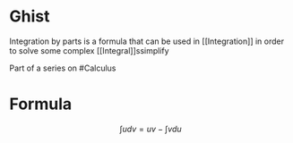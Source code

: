 # Ghist
Integration by parts is a formula that can be used in [[Integration]] in order to solve some complex [[Integral]]ssimplify

Part of a series on #Calculus 

# Formula
$$\int udv = uv - \int vdu$$